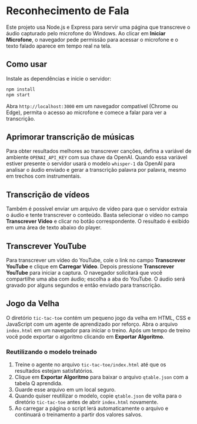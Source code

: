 # Reconhecimento de Fala

Este projeto usa Node.js e Express para servir uma página que transcreve o áudio capturado pelo microfone do Windows. Ao clicar em **Iniciar Microfone**, o navegador pede permissão para acessar o microfone e o texto falado aparece em tempo real na tela.

## Como usar

Instale as dependências e inicie o servidor:

```bash
npm install
npm start
```

Abra `http://localhost:3000` em um navegador compatível (Chrome ou Edge), permita o acesso ao microfone e comece a falar para ver a transcrição.

## Aprimorar transcrição de músicas

Para obter resultados melhores ao transcrever canções, defina a variável de ambiente `OPENAI_API_KEY` com sua chave da OpenAI. Quando essa variável estiver presente o servidor usará o modelo `whisper-1` da OpenAI para analisar o áudio enviado e gerar a transcrição palavra por palavra, mesmo em trechos com instrumentais.

## Transcrição de vídeos

Também é possível enviar um arquivo de vídeo para que o servidor extraia o áudio e tente transcrever o conteúdo. Basta selecionar o vídeo no campo **Transcrever Vídeo** e clicar no botão correspondente. O resultado é exibido em uma área de texto abaixo do player.

## Transcrever YouTube

Para transcrever um vídeo do YouTube, cole o link no campo **Transcrever YouTube** e clique em **Carregar Vídeo**. Depois pressione **Transcrever YouTube** para iniciar a captura. O navegador solicitará que você compartilhe uma aba com áudio; escolha a aba do YouTube. O áudio será gravado por alguns segundos e então enviado para transcrição.

## Jogo da Velha

O diretório `tic-tac-toe` contém um pequeno jogo da velha em HTML, CSS e JavaScript com um agente de aprendizado por reforço. Abra o arquivo `index.html` em um navegador para iniciar o treino. Após um tempo de treino você pode exportar o algoritmo clicando em **Exportar Algoritmo**.

### Reutilizando o modelo treinado

1. Treine o agente no arquivo `tic-tac-toe/index.html` até que os resultados estejam satisfatórios.
2. Clique em **Exportar Algoritmo** para baixar o arquivo `qtable.json` com a tabela Q aprendida.
3. Guarde esse arquivo em um local seguro.
4. Quando quiser reutilizar o modelo, copie `qtable.json` de volta para o diretório `tic-tac-toe` antes de abrir `index.html` novamente.
5. Ao carregar a página o script lerá automaticamente o arquivo e continuará o treinamento a partir dos valores salvos.
